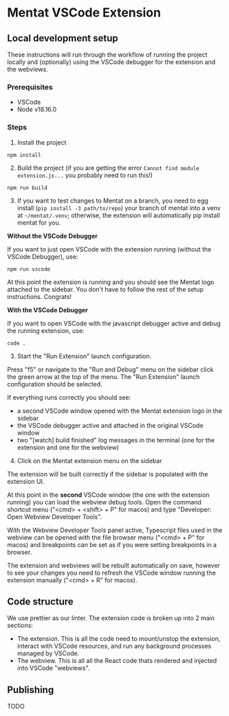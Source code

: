 # Mentat VSCode Extension

## Local development setup

These instructions will run through the workflow of running the project locally and
(optionally) using the VSCode debugger for the extension and the webviews.

### Prerequisites

-   VSCode
-   Node v18.16.0

### Steps

1. Install the project

```shell
npm install
```

2. Build the project (if you are getting the error `Cannot find module extension.js...` you probably need to run this!)

```shell
npm run build
```

3. If you want to test changes to Mentat on a branch, you need to egg install (`pip install -3 path/to/repo`)
   your branch of mentat into a venv at `~/mentat/.venv`; otherwise, the extension will automatically pip install mentat for you.

**Without the VSCode Debugger**

If you want to just open VSCode with the extension running (without the VSCode
Debugger), use:

```shell
npm run vscode
```

At this point the extension is running and you should see the Mentat logo attached to
the sidebar. You don't have to follow the rest of the setup instructions. Congrats!

**With the VSCode Debugger**

If you want to open VSCode with the javascript debugger active and debug the running
extension, use:

```shell
code .
```

3. Start the "Run Extension" launch configuration.

Press "f5" or navigate to the "Run and Debug" menu on the sidebar click the green arrow
at the top of the menu. The "Run Extension" launch configuration should be selected.

If everything runs correctly you should see:

-   a second VSCode window opened with the Mentat extension logo in the sidebar
-   the VSCode debugger active and attached in the original VSCode window
-   two "[watch] build finished" log messages in the terminal (one for the extension and
    one for the webview)

4. Click on the Mentat extension menu on the sidebar

The extension will be built correctly if the sidebar is populated with the extension UI.

At this point in the **second** VSCode window (the one with the extension running) you
can load the webview debug tools. Open the command shortcut menu ("\<cmd\> + \<shift\> +
P" for macos) and type "Developer: Open Webview Developer Tools".

With the Webview Developer Tools panel active, Typescript files used in the webview can
be opened with the file browser menu ("\<cmd\> + P" for macos) and breakpoints can be
set as if you were setting breakpoints in a browser.

The extension and webviews will be rebuilt automatically on save, however to see your
changes you need to refresh the VSCode window running the extension manually ("\<cmd\> +
R" for macos).

## Code structure

We use prettier as our linter. The extension code is broken up into 2 main sections:

-   The extension. This is all the code need to mount/unstop the extension, interact with
    VSCode resources, and run any background processes managed by VSCode.
-   The webview. This is all all the React code thats rendered and injected into VSCode
    "webviews".

## Publishing

TODO
